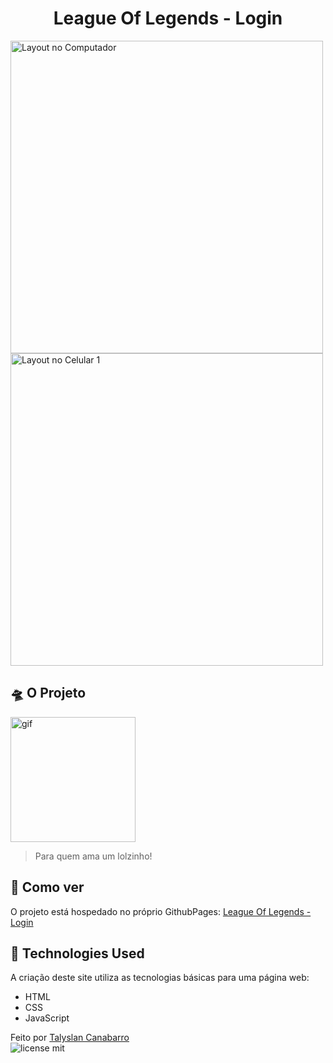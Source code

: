 <h1 align="center"> League Of Legends - Login</h1>

<img height="500" src="" alt="Layout no Computador" />
<img height="500" src="" alt="Layout no Celular 1" /> 

## 🛸 O Projeto
<img height="200" src="" alt="gif" />

<blockquote>Para quem ama um lolzinho!</blockquote>

 

## 📌 Como ver

O projeto está hospedado no próprio GithubPages:
[League Of Legends - Login](https://talyslan.github.io/League-Of-Legends-Login/)


## 🚀 Technologies Used

A criação deste site utiliza as tecnologias básicas para uma página web:

- HTML
- CSS
- JavaScript

Feito por <a href="https://github.com/Talyslan">Talyslan Canabarro</a>
<br/>
<img src="https://img.shields.io/badge/license-MIT-8A2BE2" alt="license mit" />
